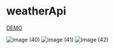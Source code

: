 # weatherApi

[DEMO](https://alikhazaeii.github.io/weatherApi/)

![image (40)](https://github.com/user-attachments/assets/e1ccfca3-3f5e-42a4-865f-3b2163ed59a2)
![image (41)](https://github.com/user-attachments/assets/1cf0900d-9594-41fd-b917-d5679f1258fc)
![image (42)](https://github.com/user-attachments/assets/c3e6ab59-d150-429c-85f8-cd7bf01b1206)
